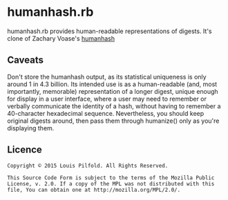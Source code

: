 # humanhash.rb

humanhash.rb provides human-readable representations of digests. It's clone of
Zachary Voase's [humanhash](https://github.com/zacharyvoase/humanhash)

## Caveats

Don't store the humanhash output, as its statistical uniqueness is only around
1 in 4.3 billion. Its intended use is as a human-readable (and, most
importantly, memorable) representation of a longer digest, unique enough for
display in a user interface, where a user may need to remember or verbally
communicate the identity of a hash, without having to remember a 40-character
hexadecimal sequence. Nevertheless, you should keep original digests around,
then pass them through humanize() only as you're displaying them.

## Licence

```
Copyright © 2015 Louis Pilfold. All Rights Reserved.

This Source Code Form is subject to the terms of the Mozilla Public
License, v. 2.0. If a copy of the MPL was not distributed with this
file, You can obtain one at http://mozilla.org/MPL/2.0/.
```
